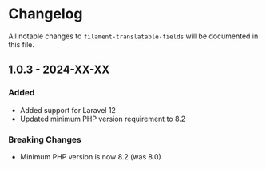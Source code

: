 # Changelog

All notable changes to `filament-translatable-fields` will be documented in this file.

## 1.0.3 - 2024-XX-XX

### Added
- Added support for Laravel 12
- Updated minimum PHP version requirement to 8.2

### Breaking Changes
- Minimum PHP version is now 8.2 (was 8.0)
